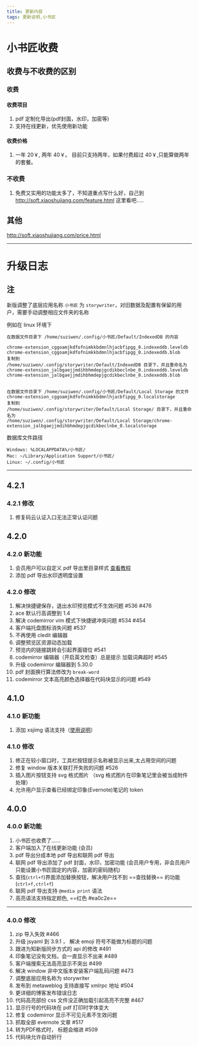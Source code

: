 ```yaml
---
title: 更新内容
tags: 更新说明,小书匠
---
```



# 小书匠收费

## 收费与不收费的区别

### 收费

#### 收费项目
1. pdf 定制化导出(pdf封面，水印，加密等)
2. 支持在线更新，优先使用新功能

#### 收费价格

1. 一年 20￥, 两年 40￥。 目前只支持两年，如果付费超过 40￥,只能算做两年的套餐。
 
### 不收费

1. 免费又实用的功能太多了，不知道重点写什么好，自己到 http://soft.xiaoshujiang.com/feature.html 这里看吧.....

## 其他

http://soft.xiaoshujiang.com/price.html

___

# 升级日志

## 注

新版调整了底层应用名称 `小书匠` 为 `storywriter`，对旧数据及配置有保留的用户，需要手动调整相应文件夹的名称

例如在 linux 环境下

```
在数据文件目录下 /home/suziwen/.config/小书匠/Default/IndexedDB 的内容

chrome-extension_cggoamjkdfofnimkkbdmnlhjacbfipgg_0.indexeddb.leveldb
chrome-extension_cggoamjkdfofnimkkbdmnlhjacbfipgg_0.indexeddb.blob
复制到
/home/suziwen/.config/storywriter/Default/IndexedDB 目录下，并且重命名为
chrome-extension_jalbgaejjmdihbhmdepjgcdikbeclnbe_0.indexeddb.leveldb
chrome-extension_jalbgaejjmdihbhmdepjgcdikbeclnbe_0.indexeddb.blob


在数据文件目录下 /home/suziwen/.config/小书匠/Default/Local Storage 的文件
chrome-extension_cggoamjkdfofnimkkbdmnlhjacbfipgg_0.localstorage
复制到
/home/suziwen/.config/storywriter/Default/Local Storage/ 目录下，并且重命名为 
/home/suziwen/.config/storywriter/Default/Local Storage/chrome-extension_jalbgaejjmdihbhmdepjgcdikbeclnbe_0.localstorage

```

数据库文件路径

```
Windows: %LOCALAPPDATA%/小书匠/
Mac: ~/Library/Application Support/小书匠/
Linux: ~/.config/小书匠
```

___


## 4.2.1

### 4.2.1 修改

1. 修复码云认证入口无法正常认证问题


## 4.2.0

### 4.2.0 新功能

1. 会员用户可以自定义 pdf 导出里目录样式 [查看教程](https://github.com/suziwen/blogxiaoshujiang/blob/master/2017-9-24%20%E5%B0%8F%E4%B9%A6%E5%8C%A0%20pdf%20%E5%AF%BC%E5%87%BA%E8%87%AA%E5%AE%9A%E4%B9%89%20css%20%E6%95%99%E7%A8%8B.md)
2. 添加 pdf 导出水印透明度设置

### 4.2.0 修改

1. 解决快捷键保存，退出水印预览模式不生效问题 #536 #476
2. ace 默认行高调整到 1.4
3. 解决 codemirror vim 模式下快捷键冲突问题 #534 #454
4. 客户端托盘图标消失问题 #537
5. 不再使用 cledit 编辑器
6. 调整预览区资源动态加载
7. 预览内的链接跳转会引起界面错位 #541
8. codemirror 编辑器（开启英文检查）总是提示 加载词典超时 #545
9. 升级 codemirror 编辑器到 5.30.0
10. pdf 封面换行算法修改为 `break-word`
11. codemirror 文本高亮颜色选择器在代码块显示的问题 #549

## 4.1.0

### 4.1.0 新功能

1. 添加 xsjimg 语法支持（[使用说明](https://github.com/suziwen/blogxiaoshujiang/blob/master/2017-9-15%20%E5%B0%8F%E4%B9%A6%E5%8C%A0%20xsjimg%20%E8%AF%AD%E6%B3%95%E4%BD%BF%E7%94%A8%E8%AF%B4%E6%98%8E.md)）

### 4.1.0 修改

1. 修正在较小窗口时，工具栏按钮提示名称被显示出来,太占用空间的问题
2. 修复 window 版本关联打开失败的问题 #526
3. 插入图片按钮支持 svg 格式图片 （svg 格式图片在印象笔记里会被当成附件处理）
4. 允许用户显示查看已经绑定印象(Evernote)笔记的 token

## 4.0.0

### 4.0.0 新功能

1. 小书匠也收费了......
2. 客户端加入了在线更新功能 (会员)
3. pdf 导出分成本地 pdf 导出和联网 pdf 导出
4. 联网 pdf 导出添加了 pdf 封面，水印，加密功能 (会员用户专用，非会员用户只能设置小书匠固定的内容，加密的密码随机)
5. 查找(`ctrl+f`)界面添加替换按钮，解决用户找不到 ==查找替换== 的功能(`ctrl+f,ctrl+f`)
6. 联网 pdf 导出支持 `@media print` 语法
7. 高亮语法支持指定颜色, ==红色 #ea0c2e==

___

### 4.0.0 修改

1. zip 导入失效 #466
2. 升级 jsyaml 到 3.9.1 ， 解决 emoji 符号不能做为标题的问题
3. 跟进为知新版同步方式的 api 的修改 #491
4. 印象笔记没有文档，会一直显示不出来 #489
5. 客户端搜索无法高亮显示不突出 #499
6. 解决 window 非中文版本安装客户端乱码问题 #473
7. 调整底层应用名称为 storywriter
8. 发布到 metaweblog 支持直接写 xmlrpc 地址 #504
9. 更详细的博客发布错误日志
10. 代码高亮部份 css 文件没正确加载引起高亮不完整 #467
11. 显示行号的代码块在 pdf 打印时字体变大
12. 修复 codemirror 显示不可见元素不生效问题
13. 抓取全部 evernote 文章 #517
14. 转为PDF格式时， 标题会缩进 #509
15. 代码块允许自动折行

